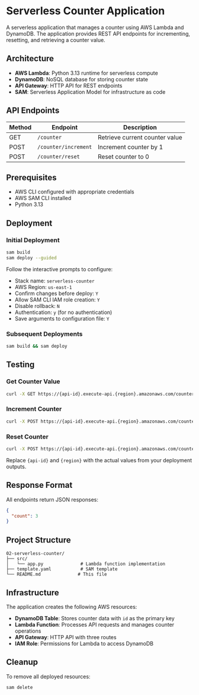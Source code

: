 # Serverless Counter Application

A serverless application that manages a counter using AWS Lambda and DynamoDB. The application provides REST API endpoints for incrementing, resetting, and retrieving a counter value.

## Architecture

- **AWS Lambda**: Python 3.13 runtime for serverless compute
- **DynamoDB**: NoSQL database for storing counter state
- **API Gateway**: HTTP API for REST endpoints
- **SAM**: Serverless Application Model for infrastructure as code

## API Endpoints

| Method | Endpoint | Description |
|--------|----------|-------------|
| GET | `/counter` | Retrieve current counter value |
| POST | `/counter/increment` | Increment counter by 1 |
| POST | `/counter/reset` | Reset counter to 0 |

## Prerequisites

- AWS CLI configured with appropriate credentials
- AWS SAM CLI installed
- Python 3.13

## Deployment

### Initial Deployment

```bash
sam build
sam deploy --guided
```

Follow the interactive prompts to configure:
- Stack name: `serverless-counter`
- AWS Region: `us-east-1`
- Confirm changes before deploy: `Y`
- Allow SAM CLI IAM role creation: `Y`
- Disable rollback: `N`
- Authentication: `y` (for no authentication)
- Save arguments to configuration file: `Y`

### Subsequent Deployments

```bash
sam build && sam deploy
```

## Testing

### Get Counter Value

```bash
curl -X GET https://{api-id}.execute-api.{region}.amazonaws.com/counter
```

### Increment Counter

```bash
curl -X POST https://{api-id}.execute-api.{region}.amazonaws.com/counter/increment
```

### Reset Counter

```bash
curl -X POST https://{api-id}.execute-api.{region}.amazonaws.com/counter/reset
```

Replace `{api-id}` and `{region}` with the actual values from your deployment outputs.

## Response Format

All endpoints return JSON responses:

```json
{
  "count": 3
}
```

## Project Structure

```
02-serverless-counter/
├── src/
│   └── app.py              # Lambda function implementation
├── template.yaml           # SAM template
└── README.md              # This file
```

## Infrastructure

The application creates the following AWS resources:

- **DynamoDB Table**: Stores counter data with `id` as the primary key
- **Lambda Function**: Processes API requests and manages counter operations
- **API Gateway**: HTTP API with three routes
- **IAM Role**: Permissions for Lambda to access DynamoDB

## Cleanup

To remove all deployed resources:

```bash
sam delete
```